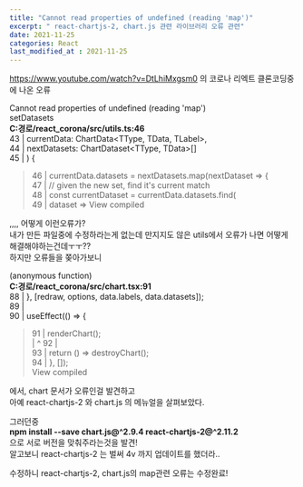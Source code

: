 ```yaml
---
title: "Cannot read properties of undefined (reading 'map')"
excerpt: " react-chartjs-2, chart.js 관련 라이브러리 오류 관련"
date: 2021-11-25
categories: React
last_modified_at : 2021-11-25
---
```


https://www.youtube.com/watch?v=DtLhiMxgsm0 의 코로나 리엑트 클론코딩중에 나온 오류

Cannot read properties of undefined (reading 'map')  
setDatasets  
<b>C:경로/react_corona/src/utils.ts:46</b>  
  43 |   currentData: ChartData<TType, TData, TLabel>,  
  44 |   nextDatasets: ChartDataset<TType, TData>[]  
  45 | ) {  
> 46 |   currentData.datasets = nextDatasets.map(nextDataset => {  
  47 |     // given the new set, find it's current match  
  48 |     const currentDataset = currentData.datasets.find(  
  49 |       dataset =>
View compiled

,,,, 어떻게 이런오류가?  
내가 만든 파일중에 수정하라는게 없는데 만지지도 않은 utils에서 오류가 나면 어떻게 해결해야하는건데ㅜㅜ??  
하지만 오류들을 쫒아가보니 

(anonymous function)  
<b>C:경로/react_corona/src/chart.tsx:91</b>  
  88 | }, [redraw, options, data.labels, data.datasets]);  
  89 |   
  90 | useEffect(() => {  
> 91 |   renderChart();  
     | ^  92 |   
  93 |   return () => destroyChart();  
  94 | }, []);  
View compiled  

에서, chart 문서가 오류인걸 발견하고  
아예 react-chartjs-2 와 chart.js 의 메뉴얼을 살펴보았다.

그러던중  
**npm install --save chart.js@^2.9.4 react-chartjs-2@^2.11.2**  
으로 서로 버전을 맞춰주라는것을 발견!  
알고보니  react-chartjs-2 는 벌써 4v 까지 업데이트를 했더라..

수정하니 react-chartjs-2, chart.js의 map관련 오류는 수정완료!




